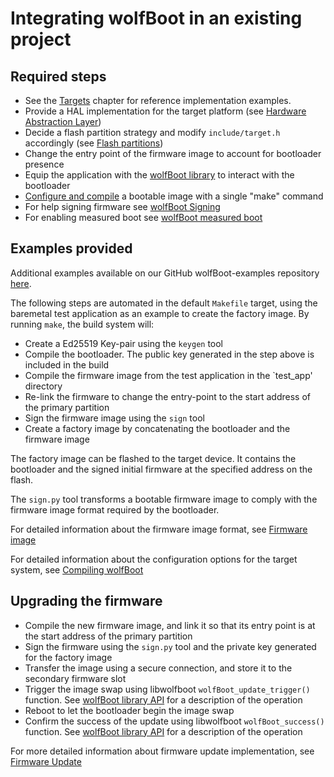 # Integrating wolfBoot in an existing project

## Required steps

   - See the [Targets](chapter03.md#targets) chapter for reference implementation examples.
   - Provide a HAL implementation for the target platform (see [Hardware Abstraction Layer](chapter04.md#hardware-abstraction-layer))
   - Decide a flash partition strategy and modify `include/target.h` accordingly (see [Flash partitions](chapter05.md#flash-partitions))
   - Change the entry point of the firmware image to account for bootloader presence
   - Equip the application with the [wolfBoot library](chapter06.md#application-interface-for-interactions-with-the-bootloader) to interact with the bootloader
   - [Configure and compile](chapter02.md#compiling-wolfboot) a bootable image with a single "make" command
   - For help signing firmware see [wolfBoot Signing](chapter06.md#signing)
   - For enabling measured boot see [wolfBoot measured boot](chapter06.md)

## Examples provided

Additional examples available on our GitHub wolfBoot-examples repository [here](https://github.com/wolfSSL/wolfBoot-examples).

The following steps are automated in the default `Makefile` target, using the baremetal test application as an example to create the factory image. By running `make`, the build system will:

   - Create a Ed25519 Key-pair using the `keygen` tool
   - Compile the bootloader. The public key generated in the step above is included in the build
   - Compile the firmware image from the test application in the `test_app' directory
   - Re-link the firmware to change the entry-point to the start address of the primary partition
   - Sign the firmware image using the `sign` tool
   - Create a factory image by concatenating the bootloader and the firmware image

The factory image can be flashed to the target device. It contains the bootloader and the signed initial firmware at the specified address on the flash.

The `sign.py` tool transforms a bootable firmware image to comply with the firmware image format required by the bootloader.

For detailed information about the firmware image format, see [Firmware image](chapter06.md)

For detailed information about the configuration options for the target system, see [Compiling wolfBoot](chapter02.md#compiling-wolfboot)

## Upgrading the firmware

   - Compile the new firmware image, and link it so that its entry point is at the start address of the primary partition
   - Sign the firmware using the `sign.py` tool and the private key generated for the factory image
   - Transfer the image using a secure connection, and store it to the secondary firmware slot
   - Trigger the image swap using libwolfboot `wolfBoot_update_trigger()` function. See [wolfBoot library API](chapter06.md#application-interface-for-interactions-with-the-bootloader) for a description of the operation
   - Reboot to let the bootloader begin the image swap
   - Confirm the success of the update using libwolfboot `wolfBoot_success()` function. See [wolfBoot library API](chapter06.md#application-interface-for-interactions-with-the-bootloader) for a description of the operation

For more detailed information about firmware update implementation, see [Firmware Update](chapter06.md#firmware-update)

